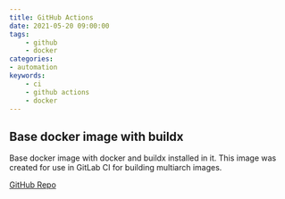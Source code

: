 ```yaml
---
title: GitHub Actions
date: 2021-05-20 09:00:00
tags:
    - github
    - docker
categories:
- automation
keywords:
    - ci
    - github actions
    - docker
---
```

## Base docker image with buildx

Base docker image with docker and buildx installed in it. This image was created for use in GitLab CI for building multiarch images.

[GitHub Repo](https://github.com/vdovhanych/docker-and-buildx)

